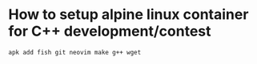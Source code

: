 # How to setup alpine linux container for C++ development/contest

```
apk add fish git neovim make g++ wget
```
